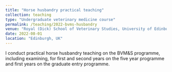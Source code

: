 ```yaml
---
title: "Horse husbandry practical teaching"
collection: teaching
type: "Undergraduate veterinary medicine course"
permalink: /teaching/2022-bvms-husbandry
venue: "Royal (Dick) School of Veterinary Studies, University of Edinburgh"
date: 2022-08-01
location: "Edinburgh, UK"
---
```


I conduct practical horse husbandry teaching on the BVM&S programme, including examining, for first and second years on the five year programme and first years on the graduate entry programme.